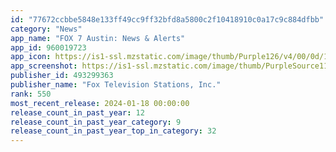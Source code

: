 ```yaml
---
id: "77672ccbbe5848e133ff49cc9ff32bfd8a5800c2f10418910c0a17c9c884dfbb"
category: "News"
app_name: "FOX 7 Austin: News & Alerts"
app_id: 960019723
app_icon: https://is1-ssl.mzstatic.com/image/thumb/Purple126/v4/00/0d/1b/000d1b73-3f25-4d2c-b0a9-204347120bd7/FTS-AppIcon-1x_U007emarketing-0-7-0-sRGB-0-85-220.jpeg/1024x1024bb.png
app_screenshot: https://is1-ssl.mzstatic.com/image/thumb/PurpleSource116/v4/70/c7/0e/70c70e04-3cc0-4bc4-8e6c-e6bca81dfca0/35f5c67d-489c-4cbe-8f3e-e07f0961ee60_KTBC_FOX7_iOS_1242x2688_BNF_SCREEN_1_rev_1-24.jpg/1242x2688bb.png
publisher_id: 493299363
publisher_name: "Fox Television Stations, Inc."
rank: 550
most_recent_release: 2024-01-18 00:00:00
release_count_in_past_year: 12
release_count_in_past_year_category: 9
release_count_in_past_year_top_in_category: 32
---
```

